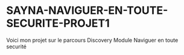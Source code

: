 # SAYNA-NAVIGUER-EN-TOUTE-SECURITE-PROJET1
Voici mon projet sur le parcours Discovery Module Naviguer en toute securité
